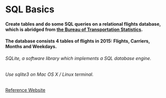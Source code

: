 # SQL Basics
#### Create tables and do some SQL queries on a relational flights database, which is abridged from [the Bureau of Transportation Statistics](https://www.transtats.bts.gov/DL_SelectFields.asp?Table_ID=236&DB_Short_Name=On-Time).
#### The database consists 4 tables of flights in 2015: Flights, Carriers, Months and Weekdays.

###### SQLite, a software library which implements a SQL database engine. 
###### Use sqlite3 on Mac OS X / Linux terminal.

[Reference Website](https://gitlab.cs.washington.edu/maas/cse414-2018au/blob/master/hw/hw2/hw2.md)
